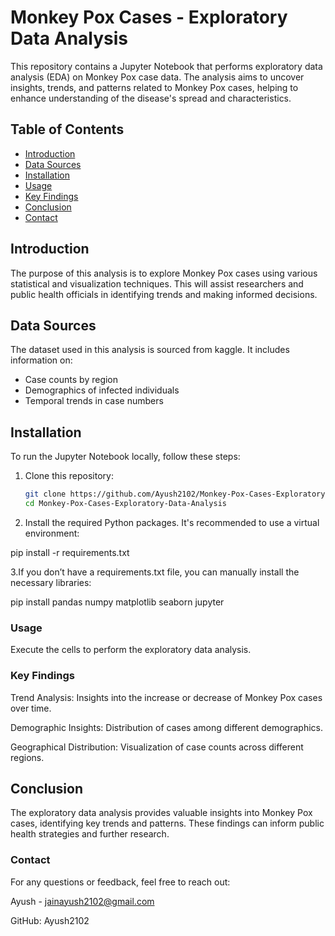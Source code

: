 # Monkey Pox Cases - Exploratory Data Analysis

This repository contains a Jupyter Notebook that performs exploratory data analysis (EDA) on Monkey Pox case data. The analysis aims to uncover insights, trends, and patterns related to Monkey Pox cases, helping to enhance understanding of the disease's spread and characteristics.

## Table of Contents

- [Introduction](#introduction)
- [Data Sources](#data-sources)
- [Installation](#installation)
- [Usage](#usage)
- [Key Findings](#key-findings)
- [Conclusion](#conclusion)
- [Contact](#contact)

## Introduction

The purpose of this analysis is to explore Monkey Pox cases using various statistical and visualization techniques. This will assist researchers and public health officials in identifying trends and making informed decisions.

## Data Sources

The dataset used in this analysis is sourced from kaggle. It includes information on:

- Case counts by region
- Demographics of infected individuals
- Temporal trends in case numbers

## Installation

To run the Jupyter Notebook locally, follow these steps:

1. Clone this repository:

   ```bash
   git clone https://github.com/Ayush2102/Monkey-Pox-Cases-Exploratory-Data-Analysis.git
   cd Monkey-Pox-Cases-Exploratory-Data-Analysis
   
2. Install the required Python packages. It's recommended to use a virtual environment:

  pip install -r requirements.txt

3.If you don’t have a requirements.txt file, you can manually install the necessary libraries:

  pip install pandas numpy matplotlib seaborn jupyter

### Usage

Execute the cells to perform the exploratory data analysis.

### Key Findings

Trend Analysis: Insights into the increase or decrease of Monkey Pox cases over time.

Demographic Insights: Distribution of cases among different demographics.

Geographical Distribution: Visualization of case counts across different regions.

## Conclusion

The exploratory data analysis provides valuable insights into Monkey Pox cases, identifying key trends and patterns. These findings can inform public health strategies and further research.

### Contact

For any questions or feedback, feel free to reach out:

Ayush - jainayush2102@gmail.com

GitHub: Ayush2102
